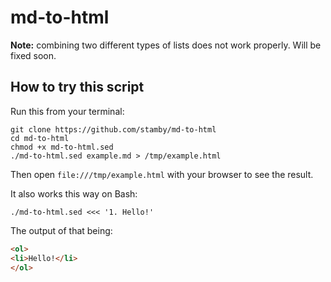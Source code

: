 # md-to-html

**Note:** combining two different types of lists does not work properly. Will be fixed soon.

## How to try this script

Run this from your terminal:

```shell
git clone https://github.com/stamby/md-to-html
cd md-to-html
chmod +x md-to-html.sed
./md-to-html.sed example.md > /tmp/example.html
```

Then open `file:///tmp/example.html` with your browser to see the result.

It also works this way on Bash:

```shell
./md-to-html.sed <<< '1. Hello!'
```

The output of that being:

```html
<ol>
<li>Hello!</li>
</ol>
```
